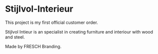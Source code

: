 # Stijlvol-Interieur
This project is my first official customer order.

Stijlvol Intieur is an specialist in creating furniture and interiour with wood and steel.



Made by FRESCH Branding.